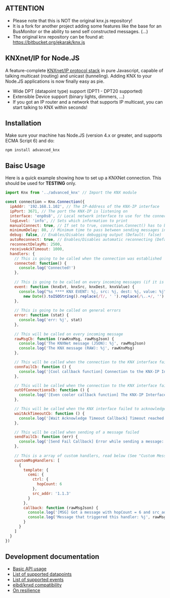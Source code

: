 ## ATTENTION
* Please note that this is NOT the original knx.js repository!
* It is a fork for another project adding some features like the base for an BusMonitor
  or the ability to send self constructed messages. (...)
* The original knx repository can be found at: https://bitbucket.org/ekarak/knx.js

## KNXnet/IP for Node.JS

A feature-complete [KNXnet/IP protocol stack](https://www.knx.org/en-us/knx/technology/developing/devices/ip-devices/index.php) in pure Javascript, capable of talking multicast (routing) and unicast (tunneling). Adding KNX to your Node.JS applications is now finally easy as pie.

* Wide DPT (datapoint type) support (DPT1 - DPT20 supported)
* Extensible Device support (binary lights, dimmers, ...)
* If you got an IP router and a network that supports IP multicast, you can start talking to KNX within seconds!

## Installation

Make sure your machine has Node.JS (version 4.x or greater, and supports ECMA Script 6) and do:

`npm install advanced_knx`

## Baisc Usage

Here is a quick example showing how to set up a KNXNet connection.
This should be used for **TESTING** only.

```js
import Knx from '../advanced_knx' // Import the KNX module

const connection = Knx.Connection({
  ipAddr: '192.168.1.102', // The IP-Address of the KNX-IP interface
  ipPort: 3671, // The port the KNX-IP is listening on
  interface: 'enp0s8', // Local network interface to use for the connection (optional)
  logLevel: 'info', // Sets which information to print
  manualConnect: true, // If set to true, connection.Connect() has to be called - will be done automatically otherwise
  minimumDelay: 80, // Minimum time to pass between sending messages in milliseconds (Default: 0)
  debug: false, // Enables/Disables debugging output (Default: false)
  autoReconnect: true, // Enables/Disables automatic reconnecting (Default: true)
  reconnectDelayMs: 2500,
  receiveAckTimeout: 1000,
  handlers: {
    // This is going to be called when the connection was established
    connected: function() {
      console.log('Connected!')
    },
    
    // This is going to be called on every incoming messages (if it is relevant)
    event: function (knxEvt, knxSrc, knxDest, knxValue) {
      console.log("%s **** KNX EVENT: %j, src: %j, dest: %j, value: %j",
        new Date().toISOString().replace(/T/, ' ').replace(/\..+/, ''), knxEvt, knxSrc, knxDest, knxValue)
    },
    
    // This is going to be called on general errors
    error: function (stat) {
      console.log('err: %j', stat)
    },
    
    // This will be called on every incoming message
    rawMsgCb: function (rawKnxMsg, rawMsgJson) {
      console.log('The KNXNet message (JSON): %j', rawMsgJson)
      console.log('The KNX message (RAW): %j', rawKnxMsg)
    },

    // This will be called when the connection to the KNX interface failed
    connFailCb: function () {
      console.log('[Cool callback function] Connection to the KNX-IP Interface failed!')
    },

    // This will be called when the connection to the KNX interface failed because it ran out of connections
    outOfConnectionsCb: function () {
      console.log('[Even cooler callback function] The KNX-IP Interface reached its connection limit!')
    },

    // This will be called when the KNX interface failed to acknowledge a message in time
    waitAckTimeoutCb: function () {
      console.log('[Wait Acknowledge Timeout Callback] Timeout reached when waiting for acknowledge message')
    },

    // This will be called when sending of a message failed
    sendFailCb: function (err) {
      console.log('[Send Fail Callback] Error while sending a message: %j', err)
    },
    
    // This is a array of custom handlers, read below (See "Custom Message Handlers")
    customMsgHandlers: [
      {
        template: {
          cemi: {
            ctrl: {
              hopCount: 6
            },
            src_addr: '1.1.3'
          }
        },
        callback: function (rawMsgJson) {
          console.log('[MSG] Got a message with hopCount = 6 and src_addr = 1.1.3')
          console.log('Message that triggered this handler: %j', rawMsgJson)
        }
      }
    ]
  }
})
```

## Development documentation

- [Basic API usage](../master/README-API.md)
- [List of supported datapoints](../master/README-datapoints.md)
- [List of supported events](../master/README-events.md)
- [eibd/knxd compatibility](../master/README-knxd.md)
- [On resilience](../master/README-resilience.md)
